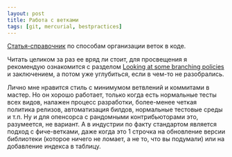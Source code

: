 ```yaml
---
layout: post
title: Работа с ветками
tags: [git, mercurial, bestpractices]
---
```

[Статья-справочник](https://martinfowler.com/articles/branching-patterns.html) по способам организации веток в коде.

Читать целиком за раз ее вряд ли стоит, для просвещения я рекомендую ознакомится с разделом [Looking at some branching policies](https://martinfowler.com/articles/branching-patterns.html#LookingAtSomeBranchingPolicies) и заключением, а потом уже углубиться, если в чем-то не разобрались.

Лично мне нравится стиль с минимумом ветвлений и коммитами в мастер. Но он хорошо работает, только когда есть нормальные тесты всех видов, налажен процесс разработки, более-менее четкая политика релизов, автоматизация билдов, нормальные тестовые среды и т.п. Ну и для опенсорса с рандомными контрибьюторами это, разумеется, не вариант. А в индустрии по факту стандартом является подход с фиче-ветками, даже когда это 1 строчка на обновление версии библиотеки (которое ничего не ломает, а не то, что вы подумали) или на добавление индекса в таблицу.

